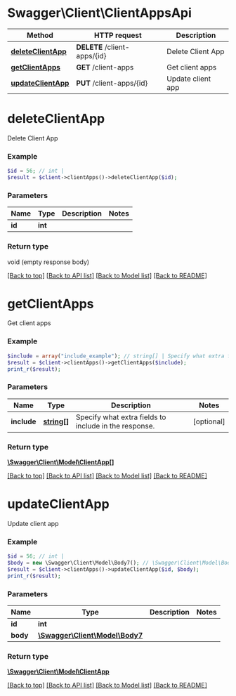 # Swagger\Client\ClientAppsApi

Method | HTTP request | Description
------------- | ------------- | -------------
[**deleteClientApp**](ClientAppsApi.md#deleteClientApp) | **DELETE** /client-apps/{id} | Delete Client App
[**getClientApps**](ClientAppsApi.md#getClientApps) | **GET** /client-apps | Get client apps
[**updateClientApp**](ClientAppsApi.md#updateClientApp) | **PUT** /client-apps/{id} | Update client app


# **deleteClientApp**

Delete Client App

### Example
```php
$id = 56; // int | 
$result = $client->clientApps()->deleteClientApp($id);
```


### Parameters
Name | Type | Description  | Notes
------------- | ------------- | ------------- | -------------
 **id** | **int**|  |

### Return type

void (empty response body)

[[Back to top]](#) [[Back to API list]](../../README.md#documentation-for-api-endpoints) [[Back to Model list]](../../README.md#documentation-for-models) [[Back to README]](../../README.md)

# **getClientApps**

Get client apps

### Example
```php
$include = array("include_example"); // string[] | Specify what extra fields to include in the response.
$result = $client->clientApps()->getClientApps($include);
print_r($result);
```


### Parameters
Name | Type | Description  | Notes
------------- | ------------- | ------------- | -------------
 **include** | [**string[]**](../Model/string.md)| Specify what extra fields to include in the response. | [optional]

### Return type

[**\Swagger\Client\Model\ClientApp[]**](../Model/ClientApp.md)

[[Back to top]](#) [[Back to API list]](../../README.md#documentation-for-api-endpoints) [[Back to Model list]](../../README.md#documentation-for-models) [[Back to README]](../../README.md)

# **updateClientApp**

Update client app

### Example
```php
$id = 56; // int | 
$body = new \Swagger\Client\Model\Body7(); // \Swagger\Client\Model\Body7 | 
$result = $client->clientApps()->updateClientApp($id, $body);
print_r($result);
```


### Parameters
Name | Type | Description  | Notes
------------- | ------------- | ------------- | -------------
 **id** | **int**|  |
 **body** | [**\Swagger\Client\Model\Body7**](../Model/Body7.md)|  |

### Return type

[**\Swagger\Client\Model\ClientApp**](../Model/ClientApp.md)

[[Back to top]](#) [[Back to API list]](../../README.md#documentation-for-api-endpoints) [[Back to Model list]](../../README.md#documentation-for-models) [[Back to README]](../../README.md)

